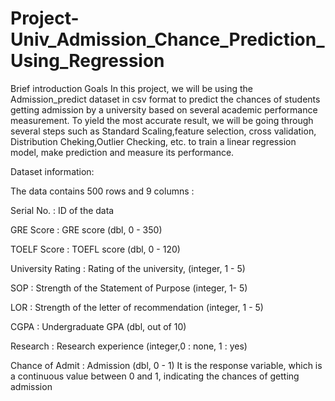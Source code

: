 # Project-Univ_Admission_Chance_Prediction_Using_Regression
 
Brief introduction Goals In this project, we will be using the Admission_predict dataset in csv format to predict the chances of students getting admission by a university based on several academic performance measurement. To yield the most accurate result, we will be going through several steps such as Standard Scaling,feature selection, cross validation, Distribution Cheking,Outlier Checking, etc. to train a linear regression model, make prediction and measure its performance.

Dataset information:

The data contains 500 rows and 9 columns :

Serial No. : ID of the data

GRE Score : GRE score (dbl, 0 - 350)

TOELF Score : TOEFL score (dbl, 0 - 120)

University Rating : Rating of the university, (integer, 1 - 5)

SOP : Strength of the Statement of Purpose (integer, 1- 5)

LOR : Strength of the letter of recommendation (integer, 1 - 5)

CGPA : Undergraduate GPA (dbl, out of 10)

Research : Research experience (integer,0 : none, 1 : yes)

Chance of Admit : Admission (dbl, 0 - 1) It is the response variable, which is a continuous value between 0 and 1, indicating the chances of getting admission
